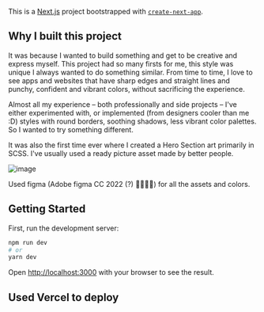 This is a [Next.js](https://nextjs.org/) project bootstrapped with [`create-next-app`](https://github.com/vercel/next.js/tree/canary/packages/create-next-app).

## Why I built this project

It was because I wanted to build something and get to be creative and express myself. This project had so many firsts for me, this style was unique I always wanted to do something similar. From time to time, I love to see apps and websites that have sharp edges and straight lines and punchy, confident and vibrant colors, without sacrificing the experience.

Almost all my experience – both professionally and side projects – I've either experimented with, or implemented (from designers cooler than me :D) styles with round borders, soothing shadows, less vibrant color palettes. So I wanted to try something different.

It was also the first time ever where I created a Hero Section art primarily in SCSS. I've usually used a ready picture asset made by better people.

![image](https://user-images.githubusercontent.com/27561160/190928465-244cdba4-ce51-4a1a-b5b6-275876e01d6b.png)

Used figma (Adobe figma CC 2022 (?) 💁🏻‍♂️😅) for all the assets and colors.

## Getting Started

First, run the development server:

```bash
npm run dev
# or
yarn dev
```

Open [http://localhost:3000](http://localhost:3000) with your browser to see the result.

## Used Vercel to deploy
